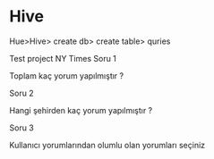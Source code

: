 # Hive
Hue>Hive> create db> create table> quries

Test project NY Times
Soru 1

Toplam kaç yorum yapılmıştır ?

Soru 2

Hangi şehirden kaç yorum yapılmıştır ?

Soru 3

Kullanıcı yorumlarından olumlu olan yorumları seçiniz
